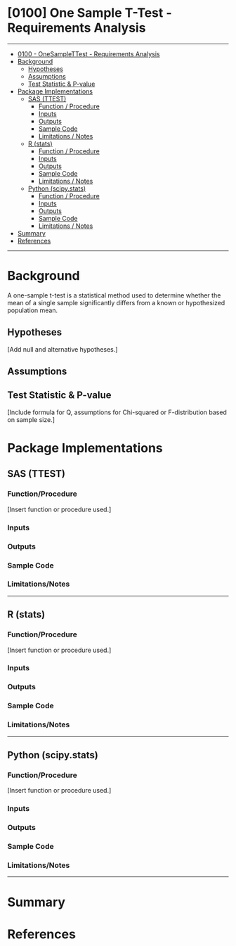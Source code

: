 
# [0100] One Sample T-Test - Requirements Analysis

---

- [0100 - OneSampleTTest - Requirements Analysis](#0100---OneSampleTTest---Requirements-Analysis)
- [Background](#background)
  - [Hypotheses](#hypotheses)
  - [Assumptions](#assumptions)
  - [Test Statistic & P-value](#test-statistic--p-value)
- [Package Implementations](#package-implementations)
  - [SAS (TTEST)](#sas-ttest)
    - [Function / Procedure](#function--procedure)
    - [Inputs](#inputs)
    - [Outputs](#outputs)
    - [Sample Code](#sample-code)
    - [Limitations / Notes](#limitations--notes)
  - [R (stats)](#r-stats)
    - [Function / Procedure](#function--procedure)
    - [Inputs](#inputs)
    - [Outputs](#outputs)
    - [Sample Code](#sample-code)
    - [Limitations / Notes](#limitations--notes)
  - [Python (scipy.stats)](#python-scipystats)
    - [Function / Procedure](#function--procedure)
    - [Inputs](#inputs)
    - [Outputs](#outputs)
    - [Sample Code](#sample-code)
    - [Limitations / Notes](#limitations--notes)
- [Summary](#summary)
- [References](#references)


---

# Background

A one-sample t-test is a statistical method used to determine whether the mean of a single sample significantly differs from a known or hypothesized population mean. 


## Hypotheses

[Add null and alternative hypotheses.]

## Assumptions

## Test Statistic & P-value

[Include formula for Q, assumptions for Chi-squared or F-distribution based on sample size.]

# Package Implementations

## SAS (TTEST)

### Function/Procedure 
[Insert function or procedure used.]

### Inputs 

### Outputs

### Sample Code

### Limitations/Notes

---
## R (stats)

### Function/Procedure 
[Insert function or procedure used.]

### Inputs 

### Outputs

### Sample Code

### Limitations/Notes

---
## Python (scipy.stats)

### Function/Procedure 
[Insert function or procedure used.]

### Inputs 

### Outputs

### Sample Code

### Limitations/Notes

---

# Summary

# References